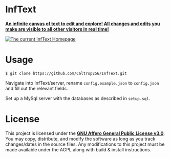 # InfText
**[An infinite canvas of text to edit and explore! All changes and edits you make are visible to all other visitors in real time!](https://text.caltrop.dev/)**

[![The current InfText Homepage](https://text.caltrop.dev/@0,0/thumbnail)](https://text.caltrop.dev/)

# Usage

```
$ git clone https://github.com/Caltrop256/InfText.git
```

Navigate into InfText/server, rename `config.example.json` to `config.json` and fill out the relevant fields.

Set up a MySql server with the databases as described in `setup.sql`.

# License

This project is licensed under the **[GNU Affero General Public License v3.0](https://github.com/Caltrop256/InfText/blob/main/LICENSE)**. You may copy, distribute, and modify the software as long as you track changes/dates in the source files. Any modifications to this project must be made available under the AGPL along with build & install instructions.